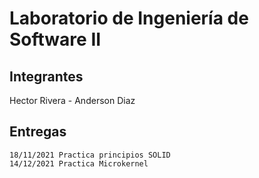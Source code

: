 # Laboratorio de Ingeniería de Software II

## Integrantes
Hector Rivera - Anderson Diaz


## Entregas
```
18/11/2021 Practica principios SOLID
14/12/2021 Practica Microkernel
```
